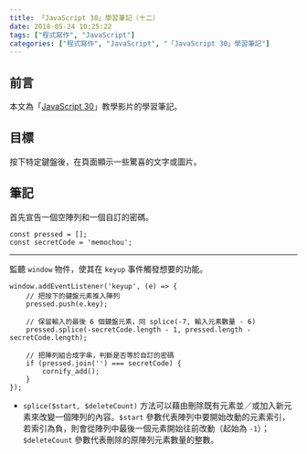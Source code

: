 ```yaml
---
title: 「JavaScript 30」學習筆記（十二）
date: 2018-05-24 10:25:22
tags: ["程式寫作", "JavaScript"]
categories: ["程式寫作", "JavaScript", "「JavaScript 30」學習筆記"]
---
```


## 前言
本文為「[JavaScript 30](https://javascript30.com/)」教學影片的學習筆記。

## 目標
按下特定鍵盤後，在頁面顯示一些驚喜的文字或圖片。

## 筆記
首先宣告一個空陣列和一個自訂的密碼。
```JS
const pressed = [];
const secretCode = 'memochou';
```
---
監聽 `window` 物件，使其在 `keyup` 事件觸發想要的功能。
```JS
window.addEventListener('keyup', (e) => {
    // 把按下的鍵盤元素推入陣列
    pressed.push(e.key);

    // 保留輸入的最後 6 個鍵盤元素，同 splice(-7, 輸入元素數量 - 6)
    pressed.splice(-secretCode.length - 1, pressed.length - secretCode.length);
    
    // 把陣列組合成字串，判斷是否等於自訂的密碼
    if (pressed.join('') === secretCode) {
        cornify_add();
    }
});
```
- `splice($start, $deleteCount)` 方法可以藉由刪除既有元素並／或加入新元素來改變一個陣列的內容。`$start` 參數代表陣列中要開始改動的元素索引，若索引為負，則會從陣列中最後一個元素開始往前改動（起始為 `-1`）；`$deleteCount` 參數代表刪除的原陣列元素數量的整數。

